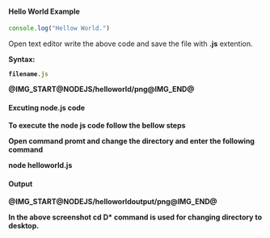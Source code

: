 <h4>Hello World Example</h4>
	
```javascript
console.log("Hellow World.")
```

<p>Open text editor write the above code and save the file with <b>.js</b> extention.</p>
<p><b>Syntax: 
	
```javascript
filename.js 
```
@IMG_START@NODEJS/helloworld/png@IMG_END@

<h4>Excuting node.js code</h4>
<p>To execute the node js code follow the bellow steps</p>
<p>Open command promt and change the directory and enter the following command</p>
<p><b>node helloworld.js</b></p>

<h4>Output</h4>
<p>@IMG_START@NODEJS/helloworldoutput/png@IMG_END@</p>
<p>In the above screenshot <b>cd D*</b> command  is used for changing directory to desktop.</p>
